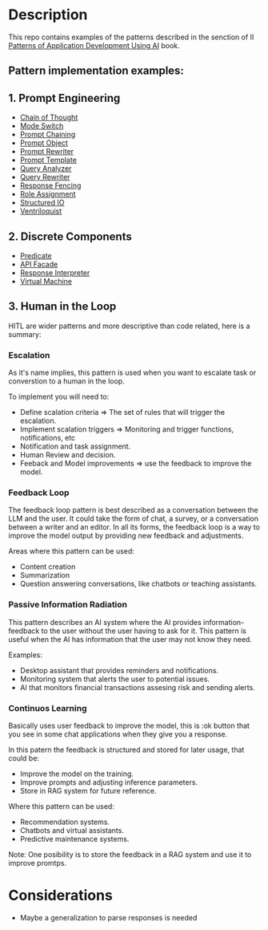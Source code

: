 # Description

This repo contains examples of the patterns described in the senction of II [Patterns of Application Development Using AI](https://leanpub.com/patterns-of-application-development-using-ai) book.

## Pattern implementation examples:

## 1. Prompt Engineering

- [Chain of Thought](prompt_engineering/chain_of_thought.rb)
- [Mode Switch](prompt_engineering/mode_switch.rb)
- [Prompt Chaining](prompt_engineering/prompt_chaining.rb)
- [Prompt Object](prompt_engineering/prompt_object.rb)
- [Prompt Rewriter](prompt_engineering/prompt_rewriter.rb)
- [Prompt Template](prompt_engineering/prompt_template.rb)
- [Query Analyzer](prompt_engineering/query_analizer.rb)
- [Query Rewriter](prompt_engineering/query_rewriter.rb)
- [Response Fencing](prompt_engineering/response_fencing.rb)
- [Role Assignment](prompt_engineering/role_assignment.rb)
- [Structured IO](prompt_engineering/structured_io.rb)
- [Ventriloquist](prompt_engineering/ventriloquist.rb)

## 2. Discrete Components
- [Predicate](discrete_components/predicate.rb)
- [API Facade](discrete_components/api_facade.rb)
- [Response Interpreter](discrete_components/response_interpreter.rb)
- [Virtual Machine](discrete_components/virtual_machine.rb)


## 3. Human in the Loop

HITL are wider patterns and more descriptive than code related, here is a summary:

### Escalation

As it's name implies, this pattern is used when you want to escalate task
or converstion to a human in the loop.

To implement you will need to:

* Define scalation criteria => The set of rules that will trigger the escalation.
* Implement scalation triggers => Monitoring and trigger functions, notifications, etc
* Notification and task assignment.
* Human Review and decision.
* Feeback and Model improvements => use the feedback to improve the model.

### Feedback Loop

The feedback loop pattern is best described as a conversation between the LLM and the user.
It could take the form of chat, a survey, or a conversation between a writer and an editor.
In all its forms, the feedback loop is a way to improve the model output by providing new
feedback and adjustments.

Areas where this pattern can be used:

* Content creation
* Summarization
* Question answering conversations, like chatbots or teaching assistants.

### Passive Information Radiation

This pattern describes an AI system where the AI provides information-feedback to the user
without the user having to ask for it. This pattern is useful when the AI has information
that the user may not know they need.

Examples:

* Desktop assistant that provides reminders and notifications.
* Monitoring system that alerts the user to potential issues.
* AI that monitors financial transactions assesing risk and sending alerts.

### Continuos Learning

Basically uses user feedback to improve the model, this is :ok button that you see
in some chat applications when they give you a response.

In this patern the feedback is structured and stored for later usage, that could be:

* Improve the model on the training.
* Improve prompts and adjusting inference parameters.
* Store in RAG system for future reference.

Where this pattern can be used:

* Recommendation systems.
* Chatbots and virtual assistants.
* Predictive maintenance systems.

Note: One posibility is to store the feedback in a RAG system and use it to improve promtps.

# Considerations

* Maybe a generalization to parse responses is needed


